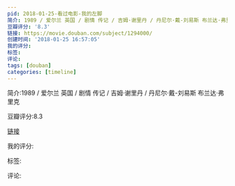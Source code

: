 ```yaml
---
pid: 2018-01-25-看过电影-我的左脚
简介: 1989 / 爱尔兰 英国 / 剧情 传记 / 吉姆·谢里丹 / 丹尼尔·戴-刘易斯 布兰达·弗里克
豆瓣评分: '8.3'
链接: https://movie.douban.com/subject/1294000/
创建时间: '2018-01-25 16:57:05'
我的评分:
标签:
评论:
tags: [douban]
categories: [timeline]
---
```

简介:1989 / 爱尔兰 英国 / 剧情 传记 / 吉姆·谢里丹 / 丹尼尔·戴-刘易斯 布兰达·弗里克

豆瓣评分:8.3

[链接](https://movie.douban.com/subject/1294000/)

我的评分:

标签:

评论:

